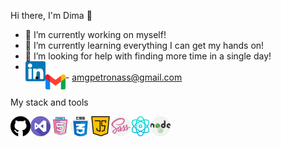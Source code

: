 Hi there, I'm Dima 👋

- 🔭 I’m currently working on myself!
- 🌱 I’m currently learning everything I can get my hands on!
- 🤔 I’m looking for help with finding more time in a single day!
- <a href="https://www.linkedin.com/in/dima-tytenko-a5b26a21b/"><img align="left" alt="linkedin" width="32px" src="./icons/linkedin.png" /><a/>
- <img align="left" alt="gmail" width="32px" src="./icons/gmail.png" /> - amgpetronass@gmail.com

###

My stack and tools

<img align="left" alt="github" width="32px" src="./icons/github.png" />
<img align="left" alt="visual-studio" width="32px" src="./icons/visual-studio.png" />
<img align="left" alt="html5" width="32px" src="./icons/free-icon-html-5-2535518.png" />
<img align="left" alt="css" width="32px" src="./icons/css.png" />
<img align="left" alt="java-script" width="32px" src="./icons/java-script.png" />
<img align="left" alt="sass" width="32px" src="./icons/sass.png" />
<img align="left" alt="physics" width="32px" src="./icons/physics.png" />
<img align="left" alt="node" width="32px" src="./icons/nodejs.png" />
